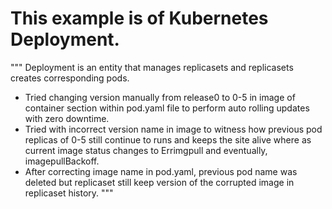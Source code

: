 # This example is of Kubernetes Deployment.
"""
Deployment is an entity that manages replicasets and replicasets creates corresponding pods.
- Tried changing version manually from release0 to 0-5 in image of container section within pod.yaml file to perform auto rolling updates with zero downtime.
- Tried with incorrect version name in image to witness how previous pod replicas of 0-5 still continue to runs and keeps the site alive where as current image status changes to Errimgpull and eventually, imagepullBackoff.
- After correcting image name in pod.yaml, previous pod name was deleted but replicaset still keep version of the corrupted image in replicaset history.
"""